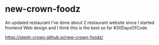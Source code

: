 # new-crown-foodz
An updated restaurant
I've done about 2 restaurant website since I started frontend
Web design and I think this is the best so far
#30DaysOfCode


https://steph-crown.github.io/new-crown-foodz/
